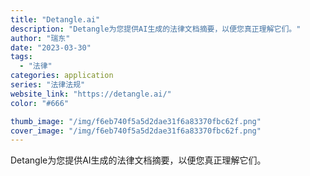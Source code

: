 ```yaml
---
title: "Detangle.ai"
description: "Detangle为您提供AI生成的法律文档摘要，以便您真正理解它们。"
author: "瑞东"
date: "2023-03-30"
tags:
  - "法律"
categories: application
series: "法律法规"
website_link: "https://detangle.ai/"
color: "#666"

thumb_image: "/img/f6eb740f5a5d2dae31f6a83370fbc62f.png"
cover_image: "/img/f6eb740f5a5d2dae31f6a83370fbc62f.png"
---
```


Detangle为您提供AI生成的法律文档摘要，以便您真正理解它们。